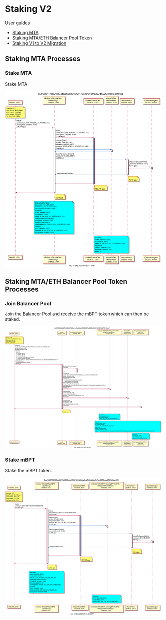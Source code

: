# Staking V2

User guides
* [Staking MTA](https://medium.com/mstable/staking-v2-2cd864552130)
* [Staking MTA/ETH Balancer Pool Token](https://medium.com/balancer-protocol/mstable-integrates-balancer-pool-token-bpt-for-staking-e5abdca2b98f)
* [Staking V1 to V2 Migration](https://medium.com/mstable/staking-migration-guide-8f0ec7e0b267)

## Staking MTA Processes

### Stake MTA

Stake MTA

![Stake MTA](./stkmta_stake.svg)

## Staking MTA/ETH Balancer Pool Token Processes

### Join Balancer Pool

Join the Balancer Pool and receive the mBPT token which can then be staked.

![Join Balancer MTA/ETH Pool](./mbpt_join.svg)

### Stake mBPT

Stake the mBPT token.

![Stake mBPT](./stkbpt_stake.svg)

